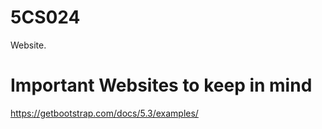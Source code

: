 # 5CS024
Website. 


# Important Websites to keep in mind 

https://getbootstrap.com/docs/5.3/examples/

